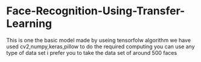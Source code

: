 # Face-Recognition-Using-Transfer-Learning
This is one the basic model made by useing tensorfolw algorithm
we have used cv2,numpy,keras,pillow
to do the required computing you can use any type of data set 
i prefer you to take the data set of around 500 faces
